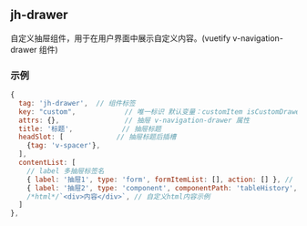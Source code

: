 ## jh-drawer 

自定义抽屉组件，用于在用户界面中展示自定义内容。(vuetify v-navigation-drawer 组件)

### 示例
```javascript
{
  tag: 'jh-drawer',  // 组件标签
  key: "custom",            // 唯一标识 默认变量：customItem isCustomDrawerShown   
  attrs: {},                // 抽屉 v-navigation-drawer 属性
  title: '标题',            // 抽屉标题
  headSlot: [             // 抽屉标题后插槽
    {tag: 'v-spacer'},
  ],
  contentList: [
    // label 多抽屉标签名
    { label: '抽屉1', type: 'form', formItemList: [], action: [] }, // 表单示例
    { label: '抽屉2', type: 'component', componentPath: 'tableHistory', attrs: {} }, // 组件引用示例
    /*html*/`<div>内容</div>`, // 自定义html内容示例
  ]
},
```